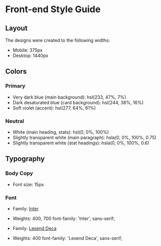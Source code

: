 # Front-end Style Guide

## Layout

The designs were created to the following widths:

-  Mobile: 375px
-  Desktop: 1440px

## Colors

### Primary

-  Very dark blue (main background): hsl(233, 47%, 7%)
-  Dark desaturated blue (card background): hsl(244, 38%, 16%)
-  Soft violet (accent): hsl(277, 64%, 61%)

### Neutral

-  White (main heading, stats): hsl(0, 0%, 100%)
-  Slightly transparent white (main paragraph): hsla(0, 0%, 100%, 0.75)
-  Slightly transparent white (stat headings): hsla(0, 0%, 100%, 0.6)

## Typography

### Body Copy

-  Font size: 15px

### Font

-  Family: [Inter](https://fonts.google.com/specimen/Inter)
-  Weights: 400, 700
   font-family: 'Inter', sans-serif;

-  Family: [Lexend Deca](https://fonts.google.com/specimen/Lexend+Deca)
-  Weights: 400
   font-family: 'Lexend Deca', sans-serif;
